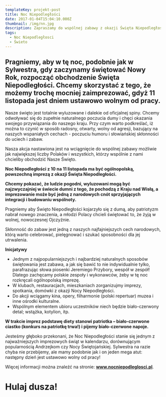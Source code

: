 ```yaml
---
templateKey: projekt-post
title: Noc Niepodległości
date: 2017-01-04T15:04:10.000Z
thumbnail: /img/nn.jpg
description: Zapraszamy do wspólnej zabawy z okazji Święta Niepodległości!
tags:
  - Noc Niepodległosci
  - Świeto
---
```

## **Pragniemy, aby w tę noc, podobnie jak w Sylwestra, gdy zaczynamy świętować Nowy Rok, rozpocząć obchodzenie Święta Niepodległości. Chcemy skorzystać z tego, że możemy trochę mocniej zaimprezować, gdyż 11 listopada jest dniem ustawowo wolnym od pracy.**

Nasze święto jest totalnie wyluzowane i dalekie od oficjalnej spiny. Chcemy odwoływać się do zupełnie naturalnego poczucia dumy i chęci okazania swojego przywiązania do naszego kraju. Przy czym warto podkreślać, iż można to czynić w sposób radosny, otwarty, wolny od agresji, bazujący na naszych wspaniałych cechach - poczuciu humoru i słowiańskiej skłonności do uciech i zabaw.

Nasza akcja nastawiona jest na wciągnięcie do wspólnej zabawy możliwie jak największej liczby Polaków i wszystkich, którzy wspólnie z nami chcieliby obchodzić Nasze Święto.

**Noc Niepodległości z 10 na 11 listopada ma być ogólnopolską, powszechną imprezą z okazji Święta Niepodległości.**

**Chcemy pokazać, że ludzie pogodni, wyluzowani mogą być najzwyczajniej w świecie dumni z tego, że pochodzą z Kraju nad Wisłą, a imprezowanie może być jedną z narodowych cnót sprzyjających integracji i budowaniu wspólnoty.**

Pragniemy aby Święto Niepodległości kojarzyło się z dumą, aby patriotyzm nabrał nowego znaczenia, a młodzi Polacy chcieli świętować to, że żyją w wolnej, nowoczesnej Ojczyźnie.

Skłonność do zabaw jest jedną z naszych najfajniejszych cech narodowych, którą warto celebrować, pielęgnować i szukać sposobności dla jej utrwalenia.

**Inicjatywy**

* Jednym z najpopularniejszych i najbardziej naturalnych sposobów świętowania jest zabawa, a jak się bawić to nie indywidualnie tylko, parafrazując słowa piosenki Jeremiego Przybory, wespół w zespół! Dlatego zachęcamy polskie zespoły i wykonawców, żeby w tę noc rozkręcali ogólnopolską imprezę.
* W klubach, restauracjach, mieszkaniach zorganizujmy imprezy, spotkania, domówki z okazji Nocy Niepodległości.
* Do akcji wciągamy kina, opery, filharmonie (polski repertuar) muzea i inne ośrodki kulturalne.
* Wspólnym elementem ubioru uczestników niech będzie biało-czerwony detal; wstążka, kotylion, itp.

**W trakcie imprez podstawę diety stanowi patriotka – biało-czerwone ciastko (konkurs na patriotkę trwa!) i pijemy biało-czerwone napoje.**

Jesteśmy głęboko przekonani, że Noc Niepodległości stanie się jednym z najważniejszych imprezowych świąt w kalendarzu, dorównującym popularnością Andrzejkom czy Nocy Świętojańskiej. Sylwestra na razie chyba nie przebijemy, ale mamy podobnie jak i on jeden mega atut: następny dzień jest ustawowo wolny od pracy!

Więcej informacji można znaleźć na stronie: **www.nocniepodleglosci.pl**.

# Hulaj dusza!
